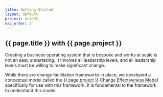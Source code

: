 ```yaml
---
title: Getting Started
layout: default
project: GridOS
nav_order: 1
---
```


## {{ page.title }} with {{ page.project }}

Creating a business operating system that is bespoke and works at scale is not an easy undertaking. It involves all leadership levels, and all leadership levels must be willing to make significant change.

While there are change facilitation frameworks in place, we developed a conceptual model called the [{{ page.project }} Change Effectiveness Model](/GridOS/docs/concepts/change_model) specifically for use with this framework. It is fundamental to the framework to understand this model.

